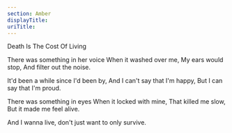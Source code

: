 ```yaml
---
section: Amber
displayTitle:
uriTitle:
---
```


Death Is The Cost Of Living

There was something in her voice
When it washed over me,
My ears would stop,
And filter out the noise.

It'd been a while since I'd been by,
And I can't say that I'm happy,
But I can say that I'm proud.

There was something in eyes
When it locked with mine,
That killed me slow,
But it made me feel alive.

And I wanna live,
don't just want to
only survive.
